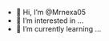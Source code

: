 - 👋 Hi, I’m @Mrnexa05
- 👀 I’m interested in ...
- 🌱 I’m currently learning ...

<!---
Mrnexa05/Mrnexa05 is a ✨ special ✨ repository because its `README.md` (this file) appears on your GitHub profile.
You can click the Preview link to take a look at your changes.
--->
